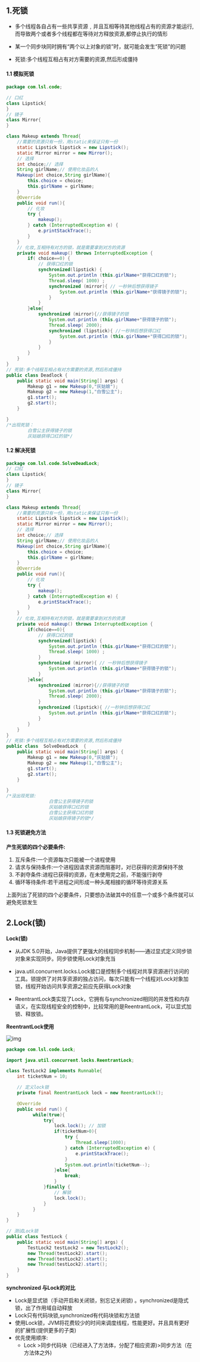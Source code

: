 ## 1.死锁

- 多个线程各自占有一些共享资源﹐并且互相等待其他线程占有的资源才能运行,而导致两个或者多个线程都在等待对方释放资源,都停止执行的情形

- 某一个同步块同时拥有“两个以上对象的锁”时，就可能会发生“死锁”的问题

-  死锁:多个线程互相占有对方需要的资源,然后形成僵持

#### 1.1 模拟死锁

```java
package com.lsl.code;

// 口红
class Lipstick{
}
// 镜子
class Mirror{
}

class Makeup extends Thread{
    //需要的资源只有一份，用static来保证只有一份
    static Lipstick lipstick = new Lipstick();
    static Mirror mirror = new Mirror();
    // 选择
    int choice;// 选择
    String girlName;// 使用化妆品的人
    Makeup(int choice,String girlName){
        this.choice = choice;
        this.girlName = girlName;
    }
    @Override
    public void run(){
        // 化妆
        try {
            makeup();
        } catch (InterruptedException e) {
            e.printStackTrace();
        }
    }
    // 化妆,互相持有对方的锁，就是需要拿到对方的资源
    private void makeup() throws InterruptedException {
        if( choice==0) {
            // 获得口红的锁
            synchronized(lipstick) {
                System.out.println (this.girlName+"获得口红的锁");
                Thread.sleep( 1000) ;
                synchronized (mirror){ // 一秒钟后想获得镜子
                    System.out.println (this.girlName+"获得镜子的锁");
                }
            }
        }else{
            synchronized (mirror){//获得镜子的锁
                System.out.println (this.girlName+"获得镜子的锁");
                Thread.sleep( 2000);
                synchronized (lipstick){ //一秒钟后想获得口红
                    System.out.println (this.girlName+"获得口红的锁");
                }
            }
        }
    }
}
// 死锁:多个线程互相占有对方需要的资源,然后形成僵持
public class Deadlock {
    public static void main(String[] args) {
        Makeup g1 = new Makeup(0,"灰姑娘");
        Makeup g2 = new Makeup(1,"白雪公主");
        g1.start();
        g2.start();
    }

}
/*出现死锁：
        白雪公主获得镜子的锁
        灰姑娘获得口红的锁*/
```



#### 1.2 解决死锁



```java
package com.lsl.code.SolveDeadLock;
// 口红
class Lipstick{
}
// 镜子
class Mirror{
}

class Makeup extends Thread{
    //需要的资源只有一份，用static来保证只有一份
    static Lipstick lipstick = new Lipstick();
    static Mirror mirror = new Mirror();
    // 选择
    int choice;// 选择
    String girlName;// 使用化妆品的人
    Makeup(int choice,String girlName){
        this.choice = choice;
        this.girlName = girlName;
    }
    @Override
    public void run(){
        // 化妆
        try {
            makeup();
        } catch (InterruptedException e) {
            e.printStackTrace();
        }
    }
    // 化妆,互相持有对方的锁，就是需要拿到对方的资源
    private void makeup() throws InterruptedException {
        if(choice==0){
            // 获得口红的锁
            synchronized(lipstick) {
                System.out.println (this.girlName+"获得口红的锁");
                Thread.sleep( 1000) ;
            }
            synchronized (mirror){ // 一秒钟后想获得镜子
                System.out.println (this.girlName+"获得镜子的锁");
            }
        }else{
            synchronized (mirror){//获得镜子的锁
                System.out.println (this.girlName+"获得镜子的锁");
                Thread.sleep( 2000);
            }
            synchronized (lipstick){ //一秒钟后想获得口红
                System.out.println (this.girlName+"获得口红的锁");
            }
        }
    }
}
// 死锁:多个线程互相占有对方需要的资源,然后形成僵持
public class  SolveDeadLock  {
    public static void main(String[] args) {
        Makeup g1 = new Makeup(0,"灰姑娘");
        Makeup g2 = new Makeup(1,"白雪公主");
        g1.start();
        g2.start();
    }

}
/*没出现死锁:
                白雪公主获得镜子的锁
                灰姑娘获得口红的锁
                白雪公主获得口红的锁
                灰姑娘获得镜子的锁*/
```



#### 1.3 死锁避免方法

**产生死锁的四个必要条件:**

1. 互斥条件:一个资源每次只能被一个进程使用
2. 请求与保持条件:一个进程因请求资源而阻塞时，对已获得的资源保持不放
3. 不剥夺条件:进程已获得的资源，在未使用完之前，不能强行剥夺
4. 循环等待条件∶若干进程之间形成一种头尾相接的循环等待资源关系

上面列出了死锁的四个必要条件，只要想办法破其中的任意一个或多个条件就可以避免死锁发生



## 2.Lock(锁)

**Lock(锁)**

- 从JDK 5.0开始，Java提供了更强大的线程同步机制——通过显式定义同步锁对象来实现同步。同步锁使用Lock对象充当

- java.util.concurrent.locks.Lock接口是控制多个线程对共享资源进行访问的工具。锁提供了对共享资源的独占访问，每次只能有一个线程对Lock对象加锁，线程开始访问共享资源之前应先获得Lock对象
- ReentrantLock类实现了Lock，它拥有与synchronized相同的并发性和内存语义，在实现线程安全的控制中，比较常用的是ReentrantLock，可以显式加锁、释放锁。

**ReentrantLock使用**



![img](https://gitee.com/IAMLSL/repository-for-code-andnotes/raw/master/MultiThreading/img/008.png)

```java
package com.lsl.code.Lock;

import java.util.concurrent.locks.ReentrantLock;

class TestLock2 implements Runnable{
    int ticketNum = 10;

    // 定义lock锁
    private final ReentrantLock lock = new ReentrantLock();

    @Override
    public void run() {
          while(true){
              try{
                  lock.lock(); // 加锁
                  if(ticketNum>0){
                      try {
                          Thread.sleep(1000);
                      } catch (InterruptedException e) {
                          e.printStackTrace();
                      }
                      System.out.println(ticketNum--);
                  }else{
                      break;
                  }
              }finally {
                  // 解锁
                  lock.lock();
              }
          }
    }
}

// 测试Lock锁
public class TestLock {
    public static void main(String[] args) {
        TestLock2 testLock2 = new TestLock2();
        new Thread(testLock2).start();
        new Thread(testLock2).start();
        new Thread(testLock2).start();
    }
}
```



**synchronized 与Lock的对比**

- Lock是显式锁（手动开启和关闭锁，别忘记关闭锁) 。synchronized是隐式锁，出了作用域自动释放
- Lock只有代码块锁,synchronized有代码块锁和方法锁
- 使用Lock锁，JVM将花费较少的时间来调度线程，性能更好。并且具有更好的扩展性(提供更多的子类)
- 优先使用顺序:
  - Lock >同步代码块（已经进入了方法体，分配了相应资源)>同步方法（在方法体之外)
